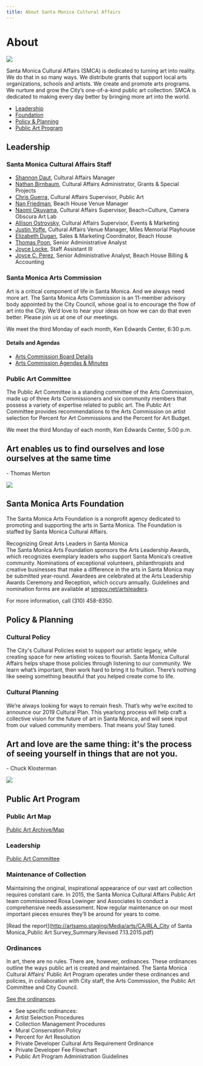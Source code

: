 ```yaml
---
title: About Santa Monica Cultural Affairs
---
```


About
=====

![](/uploads/wall.jpg)

Santa Monica Cultural Affairs (SMCA) is dedicated to turning art into reality. We do that in so many ways. We distribute grants that support local arts organizations, schools and artists. We create and promote arts programs. We nurture and grow the City’s one-of-a-kind public art collection. SMCA is dedicated to making every day better by bringing more art into the world.

*   [Leadership](#leadership)
*   [Foundation](#foundation)
*   [Policy & Planning](#culture)
*   [Public Art Program](#public-art-program)

Leadership
----------

### Santa Monica Cultural Affairs Staff

*   [Shannon Daut](mailto:shannon.daut@smgov.net), Cultural Affairs Manager
*   [Nathan Birnbaum](mailto:nathan.birnbaum@smgov.net), Cultural Affairs Administrator, Grants & Special Projects
*   [Chris Guerra,](mailto:chris.guerra@smgov.net) Cultural Affairs Supervisor, Public Art
*   [Nan Friedman](mailto:nan.friedman@smgov.net), Beach House Venue Manager
*   [Naomi Okuyama](mailto:naomi.okuyama@smgov.net), Cultural Affairs Supervisor, Beach=Culture, Camera Obscura Art Lab
*   [Allison Ostrovsky](mailto:allison.ostrovsky@smgov.net), Cultural Affairs Supervisor, Events & Marketing
*   [Justin Yoffe](mailto:justin.yoffe@smgov.net), Cultural Affairs Venue Manager, Miles Memorial Playhouse
*   [Elizabeth Dugan](mailto:elizabeth.dugan@smgov.net), Sales & Marketing Coordinator, Beach House
*   [Thomas Poon](mailto:thomas.poon@smgov.net), Senior Administrative Analyst
*   [Joyce Locke](mailto:joyce.locke@smgov.net), Staff Assistant III
*   [Joyce C. Perez](mailto:joyce.perez@smgov.net), Senior Administrative Analyst, Beach House Billing & Accounting

### Santa Monica Arts Commission

Art is a critical component of life in Santa Monica. And we always need more art. The Santa Monica Arts Commission is an 11-member advisory body appointed by the City Council, whose goal is to encourage the flow of art into the City. We’d love to hear your ideas on how we can do that even better. Please join us at one of our meetings.

We meet the third Monday of each month, Ken Edwards Center, 6:30 p.m.

#### Details and Agendas

*   [Arts Commission Board Details](https://www.smgov.net/departments/clerk/boards.aspx?id=53687092546)
*   [Arts Commission Agendas & Minutes](../arts-commission-agendas.html)

### Public Art Committee

The Public Art Committee is a standing committee of the Arts Commission, made up of three Arts Commissioners and six community members that possess a variety of expertise related to public art. The Public Art Committee provides recommendations to the Arts Commission on artist selection for Percent for Art Commissions and the Percent for Art Budget.

We meet the third Monday of each month, Ken Edwards Center, 5:00 p.m.

Art enables us to find ourselves and lose ourselves at the same time
--------------------------------------------------------------------

\- Thomas Merton

![](../Media/Default/CMO/The%20Wonder%20Room%202015%20-%202%20William%20Short.jpg)

Santa Monica Arts Foundation
----------------------------

The Santa Monica Arts Foundation is a nonprofit agency dedicated to promoting and supporting the arts in Santa Monica. The Foundation is staffed by Santa Monica Cultural Affairs.

Recognizing Great Arts Leaders in Santa Monica  
The Santa Monica Arts Foundation sponsors the Arts Leadership Awards, which recognizes exemplary leaders who support Santa Monica’s creative community. Nominations of exceptional volunteers, philanthropists and creative businesses that make a difference in the arts in Santa Monica may be submitted year-round. Awardees are celebrated at the Arts Leadership Awards Ceremony and Reception, which occurs annually. Guidelines and nomination forms are available at [smgov.net/artsleaders](https://www.smgov.net/Portals/Culture/Resources/Arts_Leadership_Awards.aspx).

For more information, call (310) 458-8350.

Policy & Planning
-----------------

### Cultural Policy

The City's Cultural Policies exist to support our artistic legacy, while creating space for new artisting voices to flourish. Santa Monica Cultural Affairs helps shape those policies through listening to our community. We learn what’s important, then work hard to bring it to fruition. There’s nothing like seeing something beautiful that you helped create come to life.

### Cultural Planning

We’re always looking for ways to remain fresh. That’s why we’re excited to announce our 2019 Cultural Plan. This yearlong process will help craft a collective vision for the future of art in Santa Monica, and will seek input from our valued community members. That means you! Stay tuned.

Art and love are the same thing: it's the process of seeing yourself in things that are not you.
------------------------------------------------------------------------------------------------

\- Chuck Klosterman

![](/uploads/IMG_7837.jpg)

Public Art Program
------------------

### Public Art Map

[Public Art Archive/Map](../go-see-art.html#map)

### Leadership

[Public Art Committee](#public-art-committee)

### Maintenance of Collection

Maintaining the original, inspirational appearance of our vast art collection requires constant care. In 2015, the Santa Monica Cultural Affairs Public Art team commissioned Rosa Lowinger and Associates to conduct a comprehensive needs assessment. Now regular maintenance on our most important pieces ensures they’ll be around for years to come.

[Read the report](http://artsamo.staging/Media/arts/CA/RLA_City of Santa Monica_Public Art Survey_Summary.Revised 7.13.2015.pdf)

### Ordinances

In art, there are no rules. There are, however, ordinances. These ordinances outline the ways public art is created and maintained. The Santa Monica Cultural Affairs’ Public Art Program operates under these ordinances and policies, in collaboration with City staff, the Arts Commission, the Public Art Committee and City Council.

[See the ordinances](http://artsamo.staging/Media/arts/CA/Ord2212.pdf).

*   See specific ordinances:
*   Artist Selection Procedures
*   Collection Management Procedures
*   Mural Conservation Policy
*   Percent for Art Resolution
*   Private Developer Cultural Arts Requirement Ordinance
*   Private Developer Fee Flowchart
*   Public Art Program Administration Guidelines

